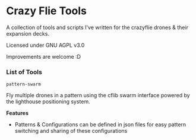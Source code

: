# Crazy Flie Tools
A collection of tools and scripts I've written for the crazyflie drones & their expansion decks.

Licensed under GNU AGPL v3.0

Improvements are welcome :D

### List of Tools

`pattern-swarm`

Fly multiple drones in a pattern using the cflib swarm interface powered by the lighthouse positioning system. 

**Features**
- Patterns & Configurations can be defined in json files for easy pattern switching and sharing of these configurations